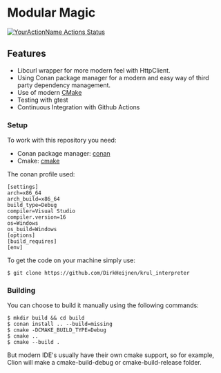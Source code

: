 
# Modular Magic

[![YourActionName Actions Status](https://github.com/DirkHeijnen/krul_interpreter/ci/badge.svg)](https://github.com/DirkHeijnen/krul_interpreter/actions)


## Features

- Libcurl wrapper for more modern feel with HttpClient.
- Using Conan package manager for a modern and easy way of third party dependency management.
- Use of modern [CMake](https://cliutils.gitlab.io/modern-cmake/) 
- Testing with gtest
- Continuous Integration with Github Actions


### Setup

To work with this repository you need:

- Conan package manager: [conan](https://conan.io/downloads.html)
- Cmake: [cmake](https://cmake.org/install/)


The conan profile used:
```text
[settings]
arch=x86_64
arch_build=x86_64
build_type=Debug
compiler=Visual Studio
compiler.version=16
os=Windows
os_build=Windows
[options]
[build_requires]
[env]
```


To get the code on your machine simply use:

```shell
$ git clone https://github.com/DirkHeijnen/krul_interpreter
```

### Building

You can choose to build it manually using the following commands:
```shell
$ mkdir build && cd build
$ conan install .. --build=missing
$ cmake -DCMAKE_BUILD_TYPE=Debug
$ cmake ..
$ cmake --build .
```

But modern IDE's usually have their own cmake support, so for example,
Clion will make a cmake-build-debug or cmake-build-release folder.

